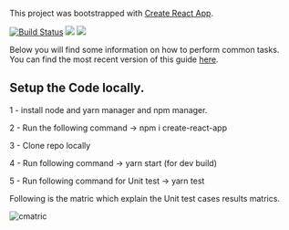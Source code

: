 This project was bootstrapped with [Create React App](https://github.com/facebookincubator/create-react-app).

[![Build Status](https://travis-ci.org/ahtesham-quraish/hotel-app.svg?branch=master)](https://travis-ci.org/ahtesham-quraish/hotel-app)
<a href="https://codeclimate.com/github/ahtesham-quraish/hotel-app/maintainability"><img src="https://api.codeclimate.com/v1/badges/419422b8188042f994f2/maintainability" /></a>
<a href="https://codeclimate.com/github/ahtesham-quraish/hotel-app/test_coverage"><img src="https://api.codeclimate.com/v1/badges/419422b8188042f994f2/test_coverage" /></a>

Below you will find some information on how to perform common tasks.<br>
You can find the most recent version of this guide [here](https://github.com/facebookincubator/create-react-app/blob/master/packages/react-scripts/template/README.md).

## Setup the Code locally.

1 - install node and yarn manager and npm manager.

2 - Run the following command -> npm i create-react-app

3 - Clone repo locally

4 - Run following command -> yarn start (for dev build)

5 - Run following command for Unit test -> yarn test 

Following is the matric which explain the Unit test cases results matrics.

![cmatric](https://user-images.githubusercontent.com/12580995/45594532-c5969780-b9b5-11e8-893a-aa252c0131ba.png)
